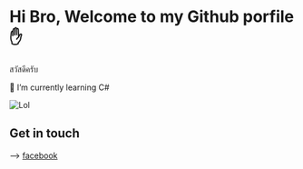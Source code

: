 # Hi Bro, Welcome to my Github porfile :raised_hand:

สวัสดีครับ

🌱 I’m currently learning C#

![Lol](https://scontent.fbkk22-2.fna.fbcdn.net/v/t39.30808-6/272449344_648881196234206_6084276618770024407_n.jpg?_nc_cat=105&ccb=1-5&_nc_sid=09cbfe&_nc_eui2=AeF90DC2dlq19YSpOzjVJCyfvzcCSzuhdTy_NwJLO6F1PBlor5uwKHGafrkFZhO0j4_W8errakXSzqORUlyW0eNS&_nc_ohc=IZiTjzYlmO8AX_DvwFx&_nc_ht=scontent.fbkk22-2.fna&oh=00_AT_E3wSQfWnYCCYKJr3GISRUoM2AuXKzXS8IICozYHzoZw&oe=621A70D7)


## Get in touch
--> [facebook]() <br> 



<!--
**King5918/King5918** is a ✨ _special_ ✨ repository because its `README.md` (this file) appears on your GitHub profile.

Here are some ideas to get you started:

- 🔭 I’m currently working on ...
- 🌱 I’m currently learning ...
- 👯 I’m looking to collaborate on ...
- 🤔 I’m looking for help with ...
- 💬 Ask me about ...
- 📫 How to reach me: ...
- 😄 Pronouns: ...
- ⚡ Fun fact: ...
-->

